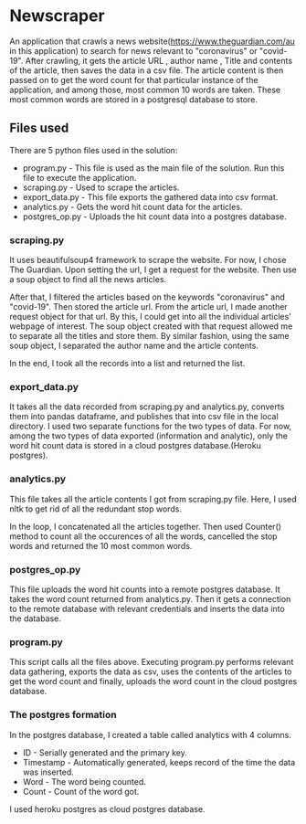 # Newscraper
An application that crawls a news website(https://www.theguardian.com/au in this application) to search for news relevant to "coronavirus" or "covid-19". After crawling, it gets the article URL , author name , Title and contents of the article, then saves the data in a csv file. The article content is then passed on to get the word count for that particular instance of the application, and among those, most common 10 words are taken. These most common words are stored in a postgresql database to store.

## Files used
There are 5 python files used in the solution:
- program.py - This file is used as the main file of the solution. Run this file to execute the application.
- scraping.py - Used to scrape the articles.
- export_data.py - This file exports the gathered data into csv format.
- analytics.py - Gets the word hit count data for the articles.
- postgres_op.py - Uploads the hit count data into a postgres database.

### scraping.py
It uses beautifulsoup4 framework to scrape the website. For now, I chose The Guardian. Upon setting the url, I get a request for the website. Then use a soup object to find all the news articles.

After that, I filtered the articles based on the keywords "coronavirus" and "covid-19". Then stored the article url. From the article url, I made another request object for that url. By this, I could get into all the individual articles' webpage of interest.  The soup object created with that request allowed me to separate all the titles and store them. By similar fashion, using the same soup object, I separated the author name and the article contents.

In the end, I took all the records into a list and returned the list.

### export_data.py
It takes all the data recorded from scraping.py and analytics.py, converts them into pandas dataframe, and publishes that into csv file in the local directory. I used two separate functions for the two types of data. For now, among the two types of data exported (information and analytic), only the word hit count data is stored in a cloud postgres database.(Heroku postgres).

### analytics.py
This file takes all the article contents I got from scraping.py file. Here, I used nltk to get rid of all the redundant stop words.

In the loop, I concatenated all the articles together. Then used Counter() method to count all the occurences of all the words, cancelled the stop words and returned the 10 most common words.

### postgres_op.py
This file uploads the word hit counts into a remote postgres database. It takes the word count returned from analytics.py. Then it gets a connection to the remote database with relevant credentials and inserts the data into the database.

### program.py
This script calls all the files above. Executing program.py performs relevant data gathering, exports the data as csv, uses the contents of the articles to get the word count and finally, uploads the word count in the cloud postgres database.

### The postgres formation
In the postgres database, I created a table called analytics with 4 columns.
- ID - Serially generated and the primary key.
- Timestamp - Automatically generated, keeps record of the time the data was inserted.
- Word - The word being counted.
- Count - Count of the word got.

I used heroku postgres as cloud postgres database.
